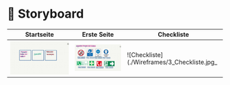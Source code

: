 # 📱 Storyboard

| Startseite | Erste Seite | Checkliste |
|------------|-------------|------------|
| ![Startseite](./Wireframes/1_Startseite.jpg) | ![Erste Seite](./Wireframes/2_Erste%20Seite.jpg) | ![Checkliste](./Wireframes/3_Checkliste.jpg_


